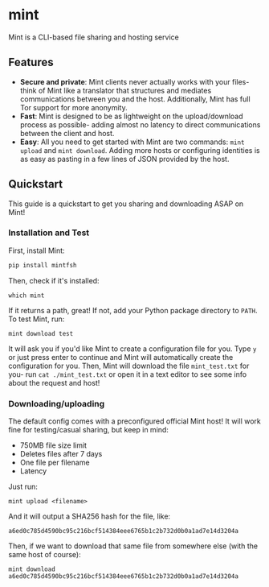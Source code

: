 # mint
Mint is a CLI-based file sharing and hosting service
## Features
* **Secure and private**: Mint clients never actually works with your files- think of Mint like a translator that structures and mediates communications between you and the host. Additionally, Mint has full Tor support for more anonymity.
* **Fast**: Mint is designed to be as lightweight on the upload/download process as possible- adding almost no latency to direct communications between the client and host.
* **Easy**: All you need to get started with Mint are two commands: `mint upload` and `mint download`. Adding more hosts or configuring identities is as easy as pasting in a few lines of JSON provided by the host.
## Quickstart
This guide is a quickstart to get you sharing and downloading ASAP on Mint!
### Installation and Test
First, install Mint:
```sh
pip install mintfsh
```
Then, check if it's installed:
```
which mint
```
If it returns a path, great! If not, add your Python package directory to `PATH`. To test Mint, run:
```
mint download test
```
It will ask you if you'd like Mint to create a configuration file for you. Type `y` or just press enter to continue and Mint will automatically create the configuration for you. Then, Mint will download the file `mint_test.txt` for you- run `cat ./mint_test.txt` or open it in a text editor to see some info about the request and host!
### Downloading/uploading
The default config comes with a preconfigured official Mint host! It will work fine for testing/casual sharing, but keep in mind:
* 750MB file size limit
* Deletes files after 7 days
* One file per filename
* Latency

Just run:
```
mint upload <filename>
```
And it will output a SHA256 hash for the file, like:
```
a6ed0c785d4590bc95c216bcf514384eee6765b1c2b732d0b0a1ad7e14d3204a
```
Then, if we want to download that same file from somewhere else (with the same host of course):
```
mint download a6ed0c785d4590bc95c216bcf514384eee6765b1c2b732d0b0a1ad7e14d3204a
```
